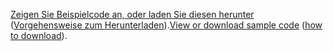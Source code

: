 <span data-ttu-id="e5bc3-101">[Zeigen Sie Beispielcode an, oder laden Sie diesen herunter](https://github.com/aspnet/AspNetCore.Docs/tree/master/aspnetcore/tutorials/first-mvc-app/start-mvc/sample) ([Vorgehensweise zum Herunterladen](xref:index#how-to-download-a-sample)).</span><span class="sxs-lookup"><span data-stu-id="e5bc3-101">[View or download sample code](https://github.com/aspnet/AspNetCore.Docs/tree/master/aspnetcore/tutorials/first-mvc-app/start-mvc/sample) ([how to download](xref:index#how-to-download-a-sample)).</span></span>